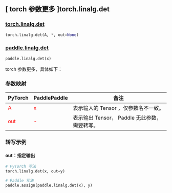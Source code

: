 ## [ torch 参数更多 ]torch.linalg.det
### [torch.linalg.det](https://pytorch.org/docs/stable/generated/torch.linalg.det.html#torch.linalg.det)

```python
torch.linalg.det(A, *, out=None)
```

### [paddle.linalg.det](https://www.paddlepaddle.org.cn/documentation/docs/zh/develop/api/paddle/linalg/det_cn.html#det)

```python
paddle.linalg.det(x)
```

torch 参数更多，具体如下：
### 参数映射

| PyTorch       | PaddlePaddle | 备注                                                   |
| ------------- | ------------ | ------------------------------------------------------ |
| <font color='red'> A </font> | <font color='red'> x </font> | 表示输入的 Tensor ，仅参数名不一致。  |
| <font color='red'> out </font> | <font color='red'> - </font> | 表示输出 Tensor， Paddle 无此参数，需要转写。  |

### 转写示例

#### out：指定输出

```python
# PyTorch 写法
torch.linalg.det(x, out=y)

# Paddle 写法
paddle.assign(paddle.linalg.det(x), y)
```
